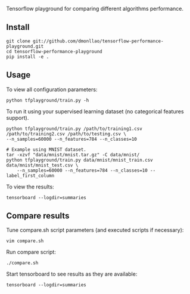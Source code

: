 Tensorflow playground for comparing different algorithms performance.

## Install

    git clone git://github.com/dmonllao/tensorflow-performance-playground.git
    cd tensorflow-performance-playground
    pip install -e .


## Usage

To view all configuration parameters:

    python tfplayground/train.py -h

To run it using your supervised learning dataset (no categorical features support).

    python tfplayground/train.py /path/to/training1.csv /path/to/training2.csv /path/to/testing.csv \
    --n_samples=60000 --n_features=784 --n_classes=10

    # Example using MNIST dataset.
    tar -xzvf "data/mnist/mnist.tar.gz" -C data/mnist/
    python tfplayground/train.py data/mnist/mnist_train.csv data/mnist/mnist_test.csv \
        --n_samples=60000 --n_features=784 --n_classes=10 --label_first_column

To view the results:

    tensorboard --logdir=summaries


## Compare results

Tune compare.sh script parameters (and executed scripts if necessary):

    vim compare.sh

Run compare script:

    ./compare.sh

Start tensorboard to see results as they are available:

    tensorboard --logdir=summaries
